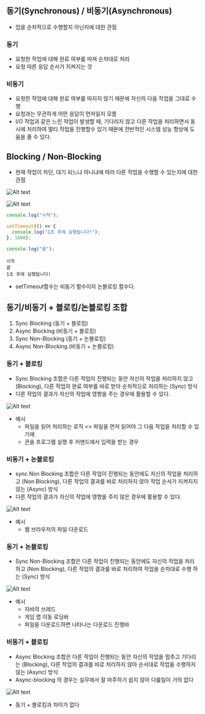 ## 동기(Synchronous) / 비동기(Asynchronous)

- 업을 순차적으로 수행할지 아닌지에 대한 관점

### 동기

- 요청한 작업에 대해 완료 여부를 따져 순차대로 처리
- 요청 따른 응답 순서가 지켜지는 것

### 비동기

- 요청한 작업에 대해 완료 여부를 따지지 않기 때문에 자신의 다음 작업을 그대로 수행
- 요청과는 무관하게 어떤 응답이 먼저일지 모름
- I/O 작업과 같은 느린 작업이 발생할 때, 기다리지 않고 다른 작업을 처리하면서 동시에 처리하여 멀티 작업을 진행할수 있기 때문에 전반적인 시스템 성능 향상에 도움을 줄 수 있다.

## Blocking / Non-Blocking

- 현재 작업이 차단, 대기 되느냐 아니냐에 따라 다른 작업을 수행할 수 있는지에 대한 관점

![Alt text](image.png)

![Alt text](image-1.png)

```javascript
console.log("시작");

setTimeout(() => {
  console.log("1초 후에 실행됩니다!");
}, 1000);

console.log("끝");
```

```
시작
끝
1초 후에 실행됩니다!
```

- setTimeout함수는 비동기 함수이자 논블로킹 함수다.

## 동기/비동기 + 블로킹/논블로킹 조합

1. Sync Blocking (동기 + 블로킹)
2. Async Blocking (비동기 + 블로킹)
3. Sync Non-Blocking (동기 + 논블로킹) 
4. Async Non-Blocking (비동기 + 논블로킹)

### 동기 + 블로킹

- Sync Blocking 조합은 다른 작업이 진행되는 동안 자신의 작업을 처리하지 않고 (Blocking), 다른 작업의 완료 여부를 바로 받아 순차적으로 처리하는 (Sync) 방식
- 다른 작업의 결과가 자신의 작업에 영향을 주는 경우에 활용할 수 있다.

![Alt text](image-2.png)

- 예시
    - 파일을 읽어 처리하는 로직 <> 파일을 먼저 읽어야 그 다음 작업을 처리할 수 있기에
    - 콘솔 프로그램 실행 후 커맨드에서 입력을 받는 경우

### 비동기 + 논블로킹

- sync Non Blocking 조합은 다른 작업이 진행되는 동안에도 자신의 작업을 처리하고 (Non Blocking), 다른 작업의 결과를 바로 처리하지 않아 작업 순서가 지켜지지 않는 (Async) 방식
- 다른 작업의 결과가 자신의 작업에 영향을 주지 않은 경우에 활용할 수 있다.

![Alt text](image-3.png)

- 예시
    - 웹 브라우저의 파일 다운로드

### 동기 + 논블로킹

- Sync Non-Blocking 조합은 다른 작업이 진행되는 동안에도 자신의 작업을 처리하고 (Non Blocking), 다른 작업의 결과를 바로 처리하여 작업을 순차대로 수행 하는 (Sync) 방식

![Alt text](image-4.png)

- 예시
    - 자바의 쓰레드
    - 게임 맵 이동 로딩바
    - 파일을 다운로드하면 나타나는 다운로드 진행바

### 비동기 + 블로킹

- Async Blocking 조합은 다른 작업이 진행되는 동안 자신의 작업을 멈추고 기다리는 (Blocking), 다른 작업의 결과를 바로 처리하지 않아 순서대로 작업을 수행하지 않는 (Async) 방식
- Async-blocking 의 경우는 실무에서 잘 마주하기 쉽지 않아 다룰일이 거의 없다

![Alt text](image-5.png)

- 동기 + 블로킹과 차이가 없다